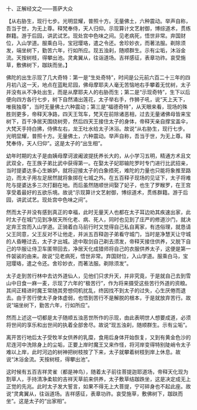 十、正解经文之——菩萨大众

​    【从右胁生，现行七步。光明显耀，普照十方。无量佛土，六种震动。举声自称，吾当于世，为无上尊。释梵奉侍，天人归仰。示现算计文艺射御，博综道术，贯练群籍。游于后园，讲武试艺。现处宫中色味之间。见老病死，悟世非常。弃国财位，入山学道。服乘白马，宝冠璎珞，遣之令还。舍珍妙衣，而著法服。剃除须发，端坐树下，勤苦六年，行如所应。现五浊刹，随顺群生。示有尘垢，沐浴金流。天按树枝，得攀出池。灵禽翼从，往诣道场。吉祥感征，表章功祚。哀受施草，敷佛树下，跏趺而坐。】

​     佛陀的出生示现了几大奇特：第一是“生处奇特”，时间是公元前六百二十三年的四月初八这一天，地点在蓝毗尼园，佛母摩耶夫人毫无苦恼地右手攀着无忧树，太子并没有从不净处出生，而是从摩耶夫人的右胁而生；第二是“示现奇特”，生下以后便向四方各行七步，树下自然涌出莲花，太子举右手，作狮子吼，说“天上天下，唯我独尊”，当时无量佛土六种震动；第三是“福德奇特”，从天眼来看，现场的殊胜则更多，帝释天净路，四天王驾车，梵天在前除诸恶相，过去无量诸佛母皆来宝树下，百千净居天围绕树旁，然后四天王接住太子的身体，帝释天亲自撑宝盖伞，大梵天手持白拂，侍佛左右，龙王吐水给太子沐浴。故说“从右胁生，现行七步。光明显耀，普照十方。无量佛土，六种震动。举声自称，吾当于世，为无上尊。释梵奉侍，天人归仰”。这是太子的“出生相”。

​     幼年时期的太子是由姨母摩诃波阇波提抚养长大的，从小学习五明，精通方术且文武双全，在王族子弟比武中获得第一。在娶太子妃耶输陀罗时专门进行比武招亲，当时提婆达多心生嫉妒，就将迎接太子的白象捂死，难陀的力量也只能将象推至路边，而太子用左足居然就将象掷在七城之外。在五百释子现场的见证下，太子将难陀与提婆达多三次打翻在地。而后虽然随顺世间娶了妃子，也生了罗睺罗，在王宫享受着最好的五欲乐境。故说“示现算计文艺射御，博综道术，贯练群籍。游于后园，讲武试艺。现处宫中色味之间”。

​     然而太子并没有感到真正的幸福，此时无量天人也都在太子耳边劝其疾速出家，此时太子在城门见到净居天所化老、病、死人，同时也见到了庄严的修道沙门，就决定弃王宫而入山学道。正骑着白马前行时又觉得自己私自离家，有违俗理，就恳请父王同意，父王反对不让他走，并派五百释迦子弟看守城门，当时是净慧天让守城的人昏睡过去，太子才出城。途中取剑自己剃去须发，帝释天接住供养，又脱下自己的华服让侍卫车匿带回去，净居天化成猎师将自己的衣服供养太子，这便是第一件袈裟的由来。故说“见老病死，悟世非常。弃国财位，入山学道。服乘白马，宝冠璎珞，遣之令还。舍珍妙衣，而著法服。剃除须发”。

​     太子走到苦行林中去访外道仙人，见他们只求升天，并非究竟，于是就自己去到雪山中日食一麻一麦，示现了六年的“极苦行”，作为将来摄受这些苦行外道的资粮。其间正精进时魔王常随其旁想伺机扰乱，终因找不到太子的过失，心生厌倦而退去。由于苦行使太子身体虚弱，也悟到苦行不是解脱的根本，于是就放弃苦行。故说“端坐树下，勤苦六年，行如所应”。

​     然而上述这一切都是太子随顺五浊恶世所作的示现，由此表明世人想要成道，必须将世间的享乐和出世间的执着全部舍尽。故说“现五浊刹，随顺群生。示有尘垢”。

​     离开苦行地后太子受牧羊女供养的乳糜，食用后身体开始恢复，又到有黄金色沙的尼连河中洗除身上的尘垢，正要上岸时魔王又来作怪，将河岸变得特别陡峭令太子难以上岸，此时河边的树神把树枝按了下来，太子就攀着树枝到岸上休息。故说“沐浴金流。天按树枝，得攀出池”。

​     这时候有五百吉祥灵雀（都是神鸟），随着太子前往菩提迦耶道场，帝释天化现为割草人，手持清净柔软的吉祥天草前来供养，太子敷草结跏跌坐，这是决定成无上正觉的先兆。此时太子发大誓言，如果不得无上大菩提，宁可碎身也不起此座。故说“灵禽翼从，往诣道场。吉祥感征，表章功祚。哀受施草，敷佛树下，跏趺而坐”。这是太子的“出家相”。